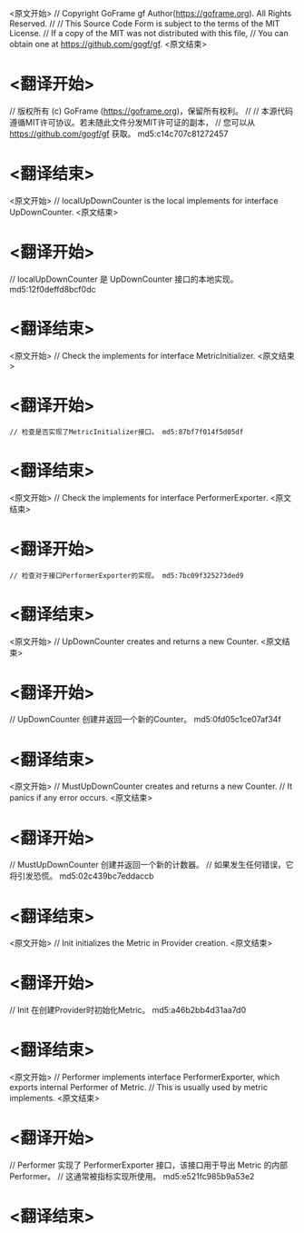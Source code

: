 
<原文开始>
// Copyright GoFrame gf Author(https://goframe.org). All Rights Reserved.
//
// This Source Code Form is subject to the terms of the MIT License.
// If a copy of the MIT was not distributed with this file,
// You can obtain one at https://github.com/gogf/gf.
<原文结束>

# <翻译开始>
// 版权所有 (c) GoFrame (https://goframe.org)，保留所有权利。
//
// 本源代码遵循MIT许可协议。若未随此文件分发MIT许可证的副本，
// 您可以从 https://github.com/gogf/gf 获取。 md5:c14c707c81272457
# <翻译结束>


<原文开始>
// localUpDownCounter is the local implements for interface UpDownCounter.
<原文结束>

# <翻译开始>
// localUpDownCounter 是 UpDownCounter 接口的本地实现。 md5:12f0deffd8bcf0dc
# <翻译结束>


<原文开始>
// Check the implements for interface MetricInitializer.
<原文结束>

# <翻译开始>
	// 检查是否实现了MetricInitializer接口。 md5:87bf7f014f5d05df
# <翻译结束>


<原文开始>
// Check the implements for interface PerformerExporter.
<原文结束>

# <翻译开始>
	// 检查对于接口PerformerExporter的实现。 md5:7bc09f325273ded9
# <翻译结束>


<原文开始>
// UpDownCounter creates and returns a new Counter.
<原文结束>

# <翻译开始>
// UpDownCounter 创建并返回一个新的Counter。 md5:0fd05c1ce07af34f
# <翻译结束>


<原文开始>
// MustUpDownCounter creates and returns a new Counter.
// It panics if any error occurs.
<原文结束>

# <翻译开始>
// MustUpDownCounter 创建并返回一个新的计数器。
// 如果发生任何错误，它将引发恐慌。 md5:02c439bc7eddaccb
# <翻译结束>


<原文开始>
// Init initializes the Metric in Provider creation.
<原文结束>

# <翻译开始>
// Init 在创建Provider时初始化Metric。 md5:a46b2bb4d31aa7d0
# <翻译结束>


<原文开始>
// Performer implements interface PerformerExporter, which exports internal Performer of Metric.
// This is usually used by metric implements.
<原文结束>

# <翻译开始>
// Performer 实现了 PerformerExporter 接口，该接口用于导出 Metric 的内部 Performer。
// 这通常被指标实现所使用。 md5:e521fc985b9a53e2
# <翻译结束>

